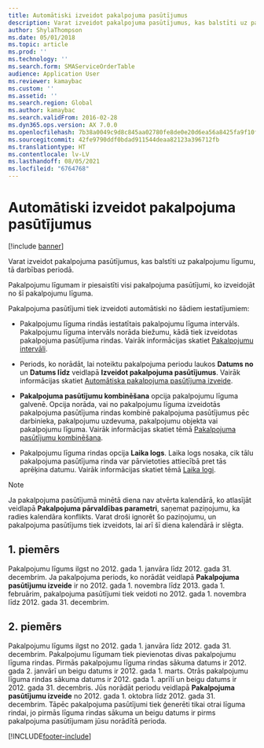 ```yaml
---
title: Automātiski izveidot pakalpojuma pasūtījumus
description: Varat izveidot pakalpojuma pasūtījumus, kas balstīti uz pakalpojumu līgumu, tā darbības periodā.
author: ShylaThompson
ms.date: 05/01/2018
ms.topic: article
ms.prod: ''
ms.technology: ''
ms.search.form: SMAServiceOrderTable
audience: Application User
ms.reviewer: kamaybac
ms.custom: ''
ms.assetid: ''
ms.search.region: Global
ms.author: kamaybac
ms.search.validFrom: 2016-02-28
ms.dyn365.ops.version: AX 7.0.0
ms.openlocfilehash: 7b38a0049c9d8c845aa02780fe8de0e20d6ea56a8425fa9f10fbb53d55a6265a
ms.sourcegitcommit: 42fe9790ddf0bdad911544deaa82123a396712fb
ms.translationtype: HT
ms.contentlocale: lv-LV
ms.lasthandoff: 08/05/2021
ms.locfileid: "6764768"
---
```

# <a name="automatically-create-service-orders"></a>Automātiski izveidot pakalpojuma pasūtījumus 

[!include [banner](../includes/banner.md)]


Varat izveidot pakalpojuma pasūtījumus, kas balstīti uz pakalpojumu līgumu, tā darbības periodā.

Pakalpojumu līgumam ir piesaistīti visi pakalpojuma pasūtījumi, ko izveidojāt no šī pakalpojumu līguma.

Pakalpojuma pasūtījumi tiek izveidoti automātiski no šādiem iestatījumiem:

  - Pakalpojumu līguma rindās iestatītais pakalpojumu līguma intervāls. Pakalpojumu līguma intervāls norāda biežumu, kādā tiek izveidotas pakalpojuma pasūtījuma rindas. Vairāk informācijas skatiet [Pakalpojumu intervāli](service-intervals.md).

  - Periods, ko norādāt, lai noteiktu pakalpojuma periodu laukos **Datums no** un **Datums līdz** veidlapā **Izveidot pakalpojuma pasūtījumus**. Vairāk informācijas skatiet [Automātiska pakalpojuma pasūtījuma izveide](create-service-orders-automatically.md).

  - **Pakalpojuma pasūtījumu kombinēšana** opcija pakalpojumu līguma galvenē. Opcija norāda, vai no pakalpojumu līguma izveidotās pakalpojuma pasūtījuma rindas kombinē pakalpojuma pasūtījumus pēc darbinieka, pakalpojumu uzdevuma, pakalpojumu objekta vai pakalpojumu līguma. Vairāk informācijas skatiet tēmā [Pakalpojuma pasūtījumu kombinēšana](combine-service-orders.md).

  - Pakalpojumu līguma rindas opcija **Laika logs**. Laika logs nosaka, cik tālu pakalpojuma pasūtījuma rinda var pārvietoties attiecībā pret tās aprēķina datumu. Vairāk informācijas skatiet tēmā [Laika logi](time-windows.md).


> [!NOTE]
> <P>Ja pakalpojuma pasūtījumā minētā diena nav atvērta kalendārā, ko atlasījāt veidlapā <STRONG>Pakalpojuma pārvaldības parametri</STRONG>, saņemat paziņojumu, ka radies kalendāra konflikts. Varat droši ignorēt šo paziņojumu, un pakalpojuma pasūtījums tiek izveidots, lai arī šī diena kalendārā ir slēgta.</P>

## <a name="example-1"></a>1. piemērs

Pakalpojumu līgums ilgst no 2012. gada 1. janvāra līdz 2012. gada 31. decembrim. Ja pakalpojuma periods, ko norādāt veidlapā **Pakalpojuma pasūtījumu izveide** ir no 2012. gada 1. novembra līdz 2013. gada 1. februārim, pakalpojuma pasūtījumi tiek veidoti no 2012. gada 1. novembra līdz 2012. gada 31. decembrim.

## <a name="example-2"></a>2. piemērs

Pakalpojumu līgums ilgst no 2012. gada 1. janvāra līdz 2012. gada 31. decembrim. Pakalpojumu līgumam tiek pievienotas divas pakalpojumu līguma rindas. Pirmās pakalpojumu līguma rindas sākuma datums ir 2012. gada 2. janvārī un beigu datums ir 2012. gada 1. marts. Otrās pakalpojumu līguma rindas sākuma datums ir 2012. gada 1. aprīlī un beigu datums ir 2012. gada 31. decembris. Jūs norādāt periodu veidlapā **Pakalpojuma pasūtījumu izveide** no 2012. gada 1. oktobra līdz 2012. gada 31. decembrim. Tāpēc pakalpojuma pasūtījumi tiek ģenerēti tikai otrai līguma rindai, jo pirmās līguma rindas sākuma un beigu datums ir pirms pakalpojuma pasūtījumam jūsu norādītā perioda.

  




[!INCLUDE[footer-include](../../includes/footer-banner.md)]